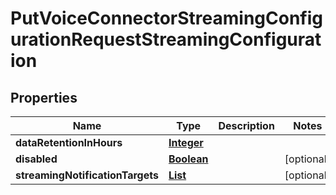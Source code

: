 

# PutVoiceConnectorStreamingConfigurationRequestStreamingConfiguration


## Properties

| Name | Type | Description | Notes |
|------------ | ------------- | ------------- | -------------|
|**dataRetentionInHours** | [**Integer**](Integer.md) |  |  |
|**disabled** | [**Boolean**](Boolean.md) |  |  [optional] |
|**streamingNotificationTargets** | [**List**](List.md) |  |  [optional] |



